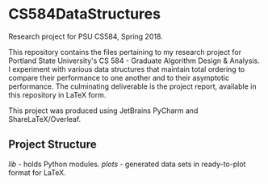 # CS584DataStructures
Research project for PSU CS584, Spring 2018.

This repository contains the files pertaining to my research project for Portland State University's CS 584 - Graduate Algorithm Design & Analysis. I experiment with various data structures that maintain total ordering to compare their performance to one another and to their asymptotic performance. The culminating deliverable is the project report, available in this repository in LaTeX form.

This project was produced using JetBrains PyCharm and ShareLaTeX/Overleaf.

## Project Structure

*lib* - holds Python modules.
*plots* - generated data sets in ready-to-plot format for LaTeX.
